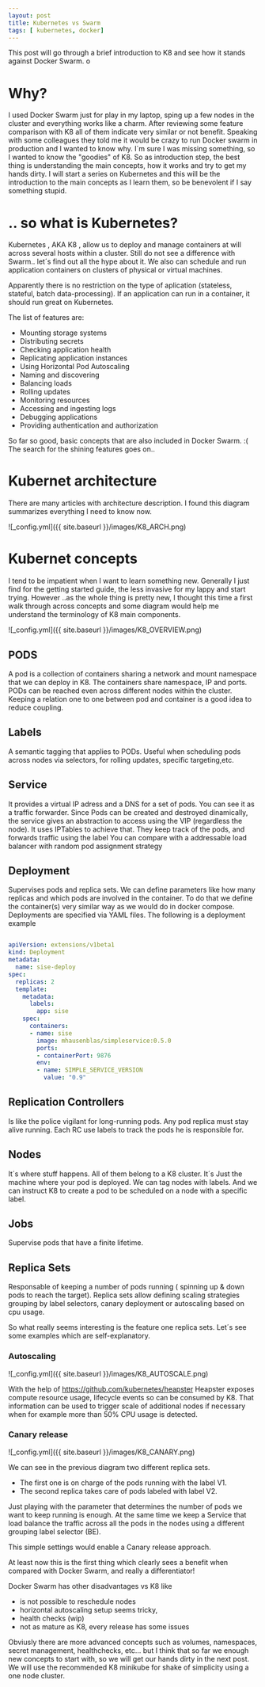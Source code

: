 ```yaml
---
layout: post
title: Kubernetes vs Swarm
tags: [ kubernetes, docker]
---
```


This post will go through a brief introduction to K8 and see how it stands against Docker Swarm.  o

#  Why?
I used Docker Swarm just for play in my laptop, sping up a few nodes in the cluster and everything works like a charm.
After reviewing some feature comparison with K8 all of them  indicate very similar or not benefit.
 Speaking with some colleagues they told me it would be crazy to run Docker swarm in production and I wanted to know why.
I´m sure I was missing something, so I wanted to know the "goodies" of K8. So as introduction step, the best thing is understanding the main concepts, how it works and try to get my hands dirty. I will start a series on Kubernetes and this will be the introduction to the main concepts as I learn them, so be benevolent if I say something stupid.

# .. so what is Kubernetes?

Kubernetes , AKA K8 , allow us to deploy and manage containers at will across several hosts within a cluster. Still do not see a difference with Swarm.. let´s find out all the hype about it. We also can schedule and run application containers on clusters of physical or virtual machines.

Apparently there is no restriction on the type of aplication (stateless, stateful, batch  data-processing). If an application can run in a container, it should run great on Kubernetes.

The list of features are:

+ Mounting storage systems
+ Distributing secrets
+ Checking application health
+ Replicating application instances
+ Using Horizontal Pod Autoscaling
+ Naming and discovering
+ Balancing loads
+ Rolling updates
+ Monitoring resources
+ Accessing and ingesting logs
+ Debugging applications
+ Providing authentication and authorization

So far so good, basic concepts that are also included in Docker Swarm. :(
The search for the shining features goes on..

# Kubernet architecture

There are many articles with architecture description. I found this diagram summarizes everything I need to know now.

![_config.yml]({{ site.baseurl }}/images/K8_ARCH.png)

# Kubernet concepts

I tend to be impatient when I want to learn something new. Generally I just find for the getting started guide, the less invasive for my lappy and start trying. However ..as the whole thing is pretty new, I thought this time a first walk through across concepts and some diagram  would help me understand the terminology of K8 main components.

![_config.yml]({{ site.baseurl }}/images/K8_OVERVIEW.png)

## PODS
A pod is a collection of containers sharing a network and mount namespace that we can deploy in K8.
The containers share namespace, IP and ports. PODs can be reached even across different nodes within the cluster.
Keeping a relation one to one between pod and container is a good idea to reduce coupling.

## Labels
A semantic tagging that applies to PODs. Useful when scheduling pods across nodes via selectors, for rolling updates, specific targeting,etc.

## Service
It provides a virtual IP adress and a DNS for a set of pods.
You can see it as a traffic forwarder.  Since Pods can be created and destroyed dinamically, the service gives an abstraction to access using the VIP (regardless the node).
It uses IPTables  to achieve that. They keep track of the pods, and forwards traffic using the label
You can compare with a addressable load balancer with random pod assignment strategy

## Deployment
Supervises pods and replica sets. We can define parameters like how many replicas and which pods are involved in the container. To do that we define the container(s) very similar way as we would do in docker compose. Deployments are specified via YAML files.
The following is a deployment example

```yaml

apiVersion: extensions/v1beta1
kind: Deployment
metadata:
  name: sise-deploy
spec:
  replicas: 2
  template:
    metadata:
      labels:
        app: sise
    spec:
      containers:
      - name: sise
        image: mhausenblas/simpleservice:0.5.0
        ports:
        - containerPort: 9876
        env:
        - name: SIMPLE_SERVICE_VERSION
          value: "0.9"
```

## Replication Controllers
Is like the police vigilant for long-running pods. Any pod replica must stay alive running.
Each RC use labels to track the pods he is responsible for.

## Nodes
It´s where stuff happens. All of them belong to a K8 cluster. It´s Just the machine where your pod is deployed.
We can tag nodes with labels. And we can instruct K8 to create a pod to be scheduled on a node with a specific label.

## Jobs
Supervise pods that have a finite lifetime.

## Replica Sets
Responsable of keeping a number of pods running ( spinning up & down pods to reach the target).
Replica sets allow defining scaling strategies grouping by label selectors, canary deployment or autoscaling based on cpu usage.

So what really seems interesting is the feature one replica sets. Let´s see some examples which are self-explanatory.

### Autoscaling
![_config.yml]({{ site.baseurl }}/images/K8_AUTOSCALE.png)

With the help of https://github.com/kubernetes/heapster
Heapster exposes compute resource usage, lifecycle events so can be consumed by K8.
That information can be used to trigger scale of additional nodes if necessary when for example more than 50% CPU usage is detected.

### Canary release

![_config.yml]({{ site.baseurl }}/images/K8_CANARY.png)

We can see in the previous diagram  two different replica sets.
+ The first one is on charge of the pods running with the label V1.
+ The second replica takes care of pods labeled with label V2.

Just playing with the parameter that determines the number of pods we want to keep running is enough.
At the same time we keep a Service that load balance the traffic across all the pods in the nodes using a different grouping label selector (BE).

This simple settings would  enable a Canary release approach.

At least now this is the first thing which clearly sees a benefit when compared with Docker Swarm, and really a differentiator!

Docker Swarm has other disadvantages vs K8 like
+ is not possible to reschedule nodes
+ horizontal autoscaling setup seems tricky,
+ health checks (wip)
+ not as mature as K8, every release has some issues

Obviusly there are more advanced concepts such as volumes, namespaces, secret management, healthchecks, etc... but I think that so far we enough new concepts to start with, so we will get our hands dirty in the next post. We will use the recommended K8 minikube for shake of simplicity using a one node cluster.
